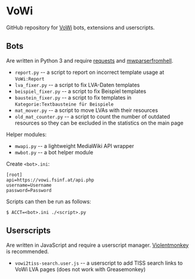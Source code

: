 # VoWi

GitHub repository for [VoWi](https://vowi.fsinf.at/) bots, extensions and userscripts.

## Bots

Are written in Python 3 and require [requests](http://docs.python-requests.org/) and [mwparserfromhell](https://github.com/earwig/mwparserfromhell).

* `report.py` -- a script to report on incorrect template usage at `VoWi:Report`
* `lva_fixer.py` -- a script to fix LVA-Daten templates
* `beispiel_fixer.py` -- a script to fix Beispiel templates
* `baustein_fixer.py` -- a script to fix templates in `Kategorie:Textbausteine für Beispiele`
* `mat_mover.py` -- a script to move LVAs with their resources
* `old_mat_counter.py` -- a script to count the number of outdated resources so they can be excluded in the statistics on the main page

Helper modules:
* `mwapi.py` -- a lightweight MediaWiki API wrapper
* `mwbot.py` -- a bot helper module


Create `<bot>.ini`:

```
[root]
api=https://vowi.fsinf.at/api.php
username=Username
password=Password
```

Scripts can then be run as follows:

	$ ACCT=<bot>.ini ./<script>.py

## Userscripts

Are written in JavaScript and require a userscript manager. [Violentmonkey](https://violentmonkey.github.io/) is recommended.

* `vowi2tiss-search.user.js` -- a userscript to add TISS search links to VoWi LVA pages (does not work with Greasemonkey)
